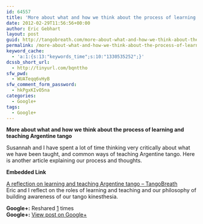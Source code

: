```yaml
---
id: 64557
title: 'More about what and how we think about the process of learning and teaching  Argentine&#8230;'
date: 2012-02-29T11:56:56+00:00
author: Eric Gebhart
layout: post
guid: http://tangobreath.com/more-about-what-and-how-we-think-about-the-process-of-learning-and-teaching-argentine/
permalink: /more-about-what-and-how-we-think-about-the-process-of-learning-and-teaching-argentine-2/
keyword_cache:
  - 'a:1:{s:13:"keywords_time";s:10:"1330535252";}'
dcssb_short_url:
  - http://tinyurl.com/bqnttho
sfw_pwd:
  - WUATeqq6vHyB
sfw_comment_form_password:
  - hkPgxKIvO5na
categories:
  - Google+
tags:
  - Google+
---
```

**More about what and how we think about the process of learning and teaching Argentine tango**

Susannah and I have spent a lot of time thinking very critically about what we have been taught, and common ways of teaching Argentine tango. Here is another article explaining our process and thoughts.

<p style='clear:both;'>
  <p style='margin-bottom:5px;'>
    <strong>Embedded Link</strong>
  </p>
  
  <p>
    <a href='http://tangobreath.com/a-reflection-on-learning-and-teaching-argentine-tango/'>A reflection on learning and teaching Argentine tango &#8211; TangoBreath</a><br /> Eric and I reflect on the roles of learning and teaching and our philosophy of building awareness of our tango kinesthesia.
  </p>
  
  <p style='clear:both;'>
    <strong>Google+:</strong> Reshared <a href='https://plus.google.com/113145648275577627533/posts/2CS8K7SdHbh' target='_new'>1</a> times<br /> <strong>Google+:</strong> <a href='https://plus.google.com/113145648275577627533/posts/2CS8K7SdHbh' target='_new'>View post on Google+</a>
  </p>